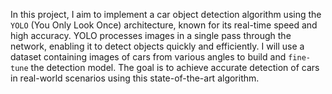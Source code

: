 In this project, I aim to implement a car object detection algorithm using the `YOLO` (You Only Look Once) architecture, known for its real-time speed and high accuracy. YOLO processes images in a single pass through the network, enabling it to detect objects quickly and efficiently. I will use a dataset containing images of cars from various angles to build and `fine-tune` the detection model. The goal is to achieve accurate detection of cars in real-world scenarios using this state-of-the-art algorithm.
